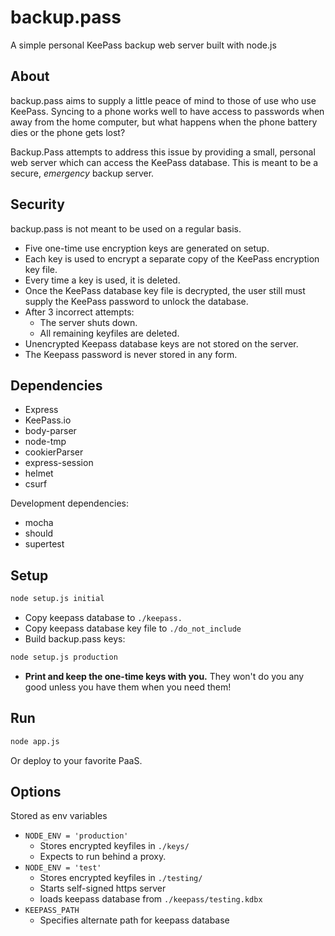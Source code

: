 backup.pass
==========

A simple personal KeePass backup web server built with node.js

## About

backup.pass aims to supply a little peace of mind to those of use
who use KeePass. Syncing to a phone works well to have access to
passwords when away from the home computer, but what happens when
the phone battery dies or the phone gets lost?

Backup.Pass attempts to address this issue by providing a small,
personal web server which can access the KeePass database. This is
meant to be a secure, *emergency* backup server.

## Security

backup.pass is not meant to be used on a regular basis.

- Five one-time use encryption keys are generated on setup.
- Each key is used to encrypt a separate copy of the KeePass
encryption key file. 
- Every time a key is used, it is deleted.
- Once the KeePass database key file is decrypted, the user still must
supply the KeePass password to unlock the database.
- After 3 incorrect attempts: 
   - The server shuts down.
   - All remaining keyfiles are deleted.
- Unencrypted Keepass database keys are not stored on the server.
- The Keepass password is never stored in any form.


## Dependencies

- Express
- KeePass.io
- body-parser
- node-tmp
- cookierParser
- express-session
- helmet
- csurf

Development dependencies:

- mocha
- should
- supertest

## Setup

```bash
node setup.js initial
```

- Copy keepass database to `./keepass.`
- Copy keepass database key file to `./do_not_include`
- Build backup.pass keys:

```bash
node setup.js production
```

- **Print and keep the one-time keys with you.** They won't do you any good unless you have them when you need them!

## Run

```bash
node app.js
```

Or deploy to your favorite PaaS.

## Options

Stored as env variables

- `NODE_ENV = 'production'`
    - Stores encrypted keyfiles in `./keys/`
    - Expects to run behind a proxy. 
- `NODE_ENV = 'test'`
    - Stores encrypted keyfiles in `./testing/`
    - Starts self-signed https server
    - loads keepass database from `./keepass/testing.kdbx`
- `KEEPASS_PATH`
    - Specifies alternate path for keepass database
